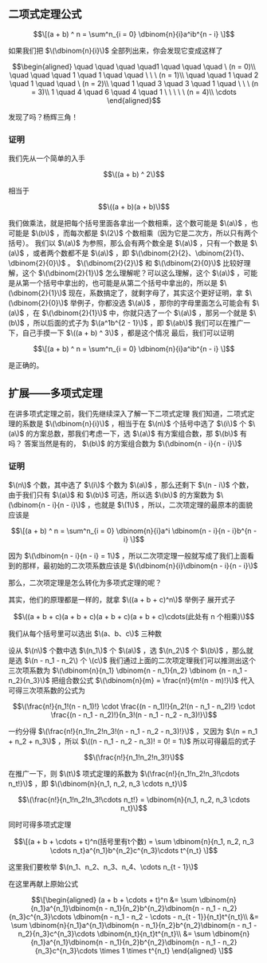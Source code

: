## 二项式定理公式

$$\[(a + b) ^ n = \sum^n_{i = 0} \dbinom{n}{i}a^ib^{n - i} \]$$

如果我们把 $\(\dbinom{n}{i}\)$ 全部列出来，你会发现它变成这样了

$$\begin{aligned}
\quad \quad \quad \quad1 \quad \quad \quad \ (n = 0)\\ 
\quad \quad \quad 1 \quad 1 \quad \quad \ \ \ (n = 1)\\
\quad \quad 1 \quad 2 \quad 1 \quad \quad \ (n = 2)\\
\quad 1 \quad 3 \quad 3 \quad 1 \quad \ \ \ (n = 3)\\
1 \quad 4 \quad 6 \quad 4 \quad 1 \ \ \ \ \ (n = 4)\\
\cdots
\end{aligned}$$

发现了吗？杨辉三角！

### 证明

我们先从一个简单的入手

$$\((a + b) ^ 2\)$$

相当于

$$\((a + b)(a + b)\)$$

我们做乘法，就是把每个括号里面各拿出一个数相乘，这个数可能是 $\(a\)$ ，也可能是 $\(b\)$ ，而每次都是 $\(2\)$ 个数相乘（因为它是二次方，所以只有两个括号）。
我们以 $\(a\)$ 为参照，那么会有两个数全是 $\(a\)$ ，只有一个数是 $\(a\)$ ，或者两个数都不是 $\(a\)$ ，即 $\(\dbinom{2}{2}、\dbinom{2}{1}、\dbinom{2}{0}\)$ 。
$\(\dbinom{2}{2}\)$ 和 $\(\dbinom{2}{0}\)$ 比较好理解，这个 $\(\dbinom{2}{1}\)$ 怎么理解呢？可以这么理解，这个 $\(a\)$ ，可能是从第一个括号中拿出的，也可能是从第二个括号中拿出的，所以是 $\(\dbinom{2}{1}\)$
现在，系数搞定了，就剩字母了，其实这个更好证明，拿 $\(\dbinom{2}{0}\)$ 举例子，你都没选 $\(a\)$ ，那你的字母里面怎么可能会有 $\(a\)$ ，在 $\(\dbinom{2}{1}\)$ 中，你就只选了一个 $\(a\)$ ，那另一个就是 $\(b\)$ ，所以后面的式子为 $\(a^1b^{2 - 1}\)$ ，即 $\(ab\)$
我们可以在推广一下，自己手摸一下 $\((a + b) ^ 3\)$ ，都是这个情况
最后，我们可以证明

$$\[(a + b) ^ n = \sum^n_{i = 0} \dbinom{n}{i}a^ib^{n - i} \]$$

是正确的。

## 扩展——多项式定理

在讲多项式定理之前，我们先继续深入了解一下二项式定理
我们知道，二项式定理的系数是 $\(\dbinom{n}{i}\)$ ，相当于在 $\(n\)$ 个括号中选了 $\(i\)$ 个 $\(a\)$ 的方案总数，那我们考虑一下，选 $\(a\)$ 有方案组合数，那 $\(b\)$ 有吗？
答案当然是有的， $\(b\)$ 的方案组合数为 $\(\dbinom{n - i}{n - i}\)$

### 证明

$\(n\)$ 个数，其中选了 $\(i\)$ 个数为 $\(a\)$ ，那么还剩下 $\(n - i\)$ 个数，由于我们只有 $\(a\)$ 和 $\(b\)$ 可选，所以选 $\(b\)$ 的方案数为 $\(\dbinom{n - i}{n - i}\)$ ，也就是 $\(1\)$ ，所以，二次项定理的最原本的面貌应该是

$$\[(a + b) ^ n = \sum^n_{i = 0} \dbinom{n}{i}a^i \dbinom{n - i}{n - i}b^{n - i} \]$$

因为 $\(\dbinom{n - i}{n - i} = 1\)$ ，所以二次项定理一般就写成了我们上面看到的那样，最初始的二次项系数应该是 $\(\dbinom{n}{i}\dbinom{n - i}{n - i}\)$

那么，二次项定理是怎么转化为多项式定理的呢？

其实，他们的原理都是一样的，就拿 $\((a + b + c)^n\)$ 举例子
展开式子 

$$\((a + b + c)(a + b + c)(a + b + c)(a + b + c)\cdots(此处有 n 个相乘)\)$$

我们从每个括号里可以选出 $\(a、b、c\)$ 三种数

设从 $\(n\)$ 个数中选 $\(n_1\)$ 个 $\(a\)$ ，选 $\(n_2\)$ 个 $\(b\)$ ，那么就是选 $\(n - n_1 - n_2\) 个 \(c\)$
我们通过上面的二次项定理我们可以推测出这个三次项系数为 $\(\dbinom{n}{n_1} \dbinom{n - n_1}{n_2} \dbinom {n - n_1 - n_2}{n_3}\)$
把组合数公式 $\(\dbinom{n}{m} = \frac{n!}{m!(n - m)!}\)$ 代入可得三次项系数的公式为

$$\(\frac{n!}{n_1!(n - n_1)!} \cdot \frac{(n - n_1)!}{n_2!(n - n_1 - n_2)!} \cdot \frac{(n - n_1 - n_2)!}{n_3!(n - n_1 - n_2 - n_3)!}\)$$

一约分得 $\(\frac{n!}{n_1!n_2!n_3!(n - n_1 - n_2 - n_3)!}\)$ ，又因为 $\(n = n_1 + n_2 + n_3\)$ ，所以 $\((n - n_1 - n_2 - n_3)! = 0! = 1\)$
所以可得最后的式子

$$\(\frac{n!}{n_1!n_2!n_3!}\)$$

在推广一下，则 $\(t\)$ 项式定理的系数为 $\(\frac{n!}{n_1!n_2!n_3!\cdots n_t!}\)$ ，即 $\(\dbinom{n}{n_1, n_2, n_3 \cdots n_t}\)$

$$\(\frac{n!}{n_1!n_2!n_3!\cdots n_t!} = \dbinom{n}{n_1, n_2, n_3 \cdots n_t}\)$$

同时可得多项式定理

$$\[(a + b + \cdots + t)^n(括号里有t个数) = \sum \dbinom{n}{n_1, n_2, n_3 \cdots n_t}a^{n_1}b^{n_2}c^{n_3}\cdots t^{n_t} \]$$

这里我们要枚举 $\(n_1、n_2、n_3、n_4、\cdots n_{t - 1}\)$

在这里再献上原始公式

$$\[\begin{aligned} (a + b + \cdots + t)^n &= \sum \dbinom{n}{n_1}a^{n_1}\dbinom{n - n_1}{n_2}b^{n_2}\dbinom{n - n_1 - n_2}{n_3}c^{n_3}\cdots \dbinom{n - n_1 - n_2 - \cdots - n_{t - 1}}{n_t}t^{n_t}\\ &= \sum \dbinom{n}{n_1}a^{n_1}\dbinom{n - n_1}{n_2}b^{n_2}\dbinom{n - n_1 - n_2}{n_3}c^{n_3}\cdots \dbinom{n_t}{n_t}t^{n_t}\\ &= \sum \dbinom{n}{n_1}a^{n_1}\dbinom{n - n_1}{n_2}b^{n_2}\dbinom{n - n_1 - n_2}{n_3}c^{n_3}\cdots \times 1 \times t^{n_t} \end{aligned} \]$$

